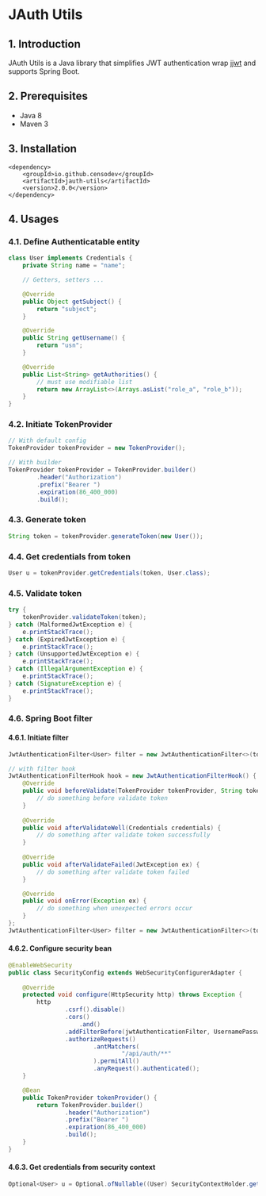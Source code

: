 # JAuth Utils
## 1. Introduction
JAuth Utils is a Java library that simplifies JWT authentication wrap [jjwt](https://github.com/jwtk/jjwt) and supports Spring Boot.

## 2. Prerequisites
* Java 8
* Maven 3

## 3. Installation
```
<dependency>
    <groupId>io.github.censodev</groupId>
    <artifactId>jauth-utils</artifactId>
    <version>2.0.0</version>
</dependency>
```

## 4. Usages
### 4.1. Define Authenticatable entity
```java
class User implements Credentials {
    private String name = "name";

    // Getters, setters ...

    @Override
    public Object getSubject() {
        return "subject";
    }

    @Override
    public String getUsername() {
        return "usn";
    }

    @Override
    public List<String> getAuthorities() {
        // must use modifiable list
        return new ArrayList<>(Arrays.asList("role_a", "role_b"));
    }
}
```
### 4.2. Initiate TokenProvider
```java
// With default config
TokenProvider tokenProvider = new TokenProvider();

// With builder
TokenProvider tokenProvider = TokenProvider.builder()
        .header("Authorization")
        .prefix("Bearer ")
        .expiration(86_400_000)
        .build();
```
### 4.3. Generate token
```java
String token = tokenProvider.generateToken(new User());
```
### 4.4. Get credentials from token
```java
User u = tokenProvider.getCredentials(token, User.class);
```
### 4.5. Validate token
```java
try {
    tokenProvider.validateToken(token);
} catch (MalformedJwtException e) {
    e.printStackTrace();
} catch (ExpiredJwtException e) {
    e.printStackTrace();
} catch (UnsupportedJwtException e) {
    e.printStackTrace();
} catch (IllegalArgumentException e) {
    e.printStackTrace();
} catch (SignatureException e) {
    e.printStackTrace();
}
```
### 4.6. Spring Boot filter
#### 4.6.1. Initiate filter
```java
JwtAuthenticationFilter<User> filter = new JwtAuthenticationFilter<>(tokenProvider, User.class);

// with filter hook
JwtAuthenticationFilterHook hook = new JwtAuthenticationFilterHook() {
    @Override
    public void beforeValidate(TokenProvider tokenProvider, String token) {
        // do something before validate token
    }
    
    @Override
    public void afterValidateWell(Credentials credentials) {
        // do something after validate token successfully
    }
    
    @Override
    public void afterValidateFailed(JwtException ex) {
        // do something after validate token failed
    }

    @Override
    public void onError(Exception ex) {
        // do something when unexpected errors occur
    }
};
JwtAuthenticationFilter<User> filter = new JwtAuthenticationFilter<>(tokenProvider, User.class, hook);
```
#### 4.6.2. Configure security bean
```java
@EnableWebSecurity
public class SecurityConfig extends WebSecurityConfigurerAdapter {
    
    @Override
    protected void configure(HttpSecurity http) throws Exception {
        http
                .csrf().disable()
                .cors()
                    .and()
                .addFilterBefore(jwtAuthenticationFilter, UsernamePasswordAuthenticationFilter.class)
                .authorizeRequests()
                        .antMatchers(
                                "/api/auth/**"
                        ).permitAll()
                        .anyRequest().authenticated();
    }

    @Bean
    public TokenProvider tokenProvider() {
        return TokenProvider.builder()
                .header("Authorization")
                .prefix("Bearer ")
                .expiration(86_400_000)
                .build();
    }
}
```
#### 4.6.3. Get credentials from security context
```java
Optional<User> u = Optional.ofNullable((User) SecurityContextHolder.getContext().getAuthentication().getCredentials());
```
